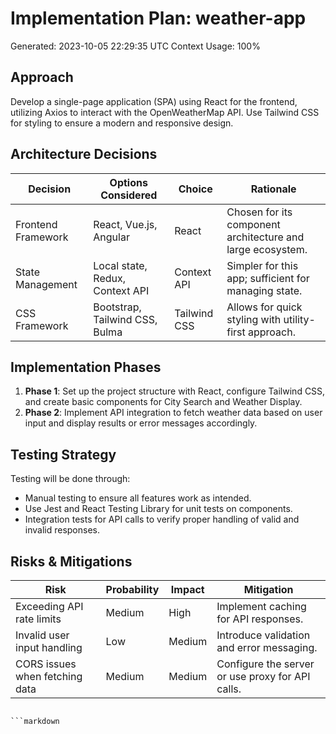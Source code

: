 # Implementation Plan: weather-app
Generated: 2023-10-05 22:29:35 UTC
Context Usage: 100%

## Approach
Develop a single-page application (SPA) using React for the frontend, utilizing Axios to interact with the OpenWeatherMap API. Use Tailwind CSS for styling to ensure a modern and responsive design.

## Architecture Decisions
| Decision                | Options Considered             | Choice         | Rationale                                                     |
|------------------------|--------------------------------|----------------|--------------------------------------------------------------|
| Frontend Framework      | React, Vue.js, Angular         | React          | Chosen for its component architecture and large ecosystem.   |
| State Management        | Local state, Redux, Context API| Context API    | Simpler for this app; sufficient for managing state.        |
| CSS Framework           | Bootstrap, Tailwind CSS, Bulma | Tailwind CSS   | Allows for quick styling with utility-first approach.       |

## Implementation Phases
1. **Phase 1**: Set up the project structure with React, configure Tailwind CSS, and create basic components for City Search and Weather Display.
2. **Phase 2**: Implement API integration to fetch weather data based on user input and display results or error messages accordingly.

## Testing Strategy
Testing will be done through:
- Manual testing to ensure all features work as intended.
- Use Jest and React Testing Library for unit tests on components.
- Integration tests for API calls to verify proper handling of valid and invalid responses.

## Risks & Mitigations
| Risk                          | Probability | Impact | Mitigation                                         |
|-------------------------------|-------------|--------|----------------------------------------------------|
| Exceeding API rate limits     | Medium      | High   | Implement caching for API responses.              |
| Invalid user input handling    | Low         | Medium | Introduce validation and error messaging.         |
| CORS issues when fetching data | Medium      | Medium | Configure the server or use proxy for API calls.  |
```

```markdown
